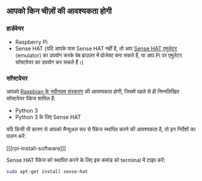 ## आपको किन चीज़ों की आवश्यकता होगी

### हार्डवेयर

* Raspberry Pi
* Sense HAT (यदि आपके पास Sense HAT नहीं है, तो आप [Sense HAT एमुलेटर](https://trinket.io/sense-hat) (emulator) का उपयोग करके वेब ब्राउज़र में प्रोजेक्ट बना सकते हैं, या आप Pi पर एमुलेटर सॉफ्टवेयर का उपयोग कर सकते हैं।)

### सॉफ्टवेयर
आपको [Raspbian के नवीनतम संस्करण](https://www.raspberrypi.org/downloads/) की आवश्यकता होगी, जिसमें पहले से ही निम्नलिखित सॉफ्टवेयर पैकेज शामिल हैं:

- Python 3
- Python 3 के लिए Sense HAT

यदि किसी भी कारण से आपको मैन्युअल रूप से पैकेज स्थापित करने की आवश्यकता है, तो इन निर्देशों का पालन करें:

[[[rpi-install-software]]]

Sense HAT पैकेज को स्थापित करने के लिए इस कमांड को terminal में टाइप करें:

```bash
sudo apt-get install sense-hat
```
